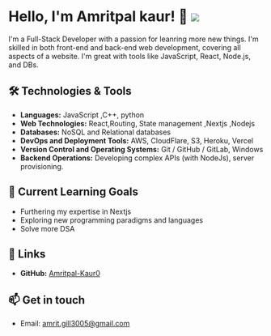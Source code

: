# Hello, I'm Amritpal kaur! 👋 ![](https://komarev.com/ghpvc/?username=Amritpal-Kaur0)


I'm a Full-Stack Developer with a passion for leanring more new things. I'm skilled in both front-end and back-end web development, covering all aspects of a website. I'm great with tools like JavaScript, React, Node.js, and DBs.

## 🛠️ Technologies & Tools

- **Languages:**  JavaScript ,C++, python
- **Web Technologies:** React,Routing, State management ,Nextjs ,Nodejs
- **Databases:** NoSQL and Relational databases
- **DevOps and Deployment Tools:** AWS, CloudFlare, S3, Heroku, Vercel
- **Version Control and Operating Systems:** Git / GitHub / GitLab, Windows
- **Backend Operations:** Developing complex APIs (with NodeJs), server provisioning.

## 🌱 Current Learning Goals

- Furthering my expertise in Nextjs
- Exploring new programming paradigms and languages
- Solve more DSA


## 🔗 Links

- **GitHub:** [Amritpal-Kaur0](https://github.com/Amritpal-Kaur0)

## 📫 Get in touch

- Email: amrit.gill3005@gmail.com





